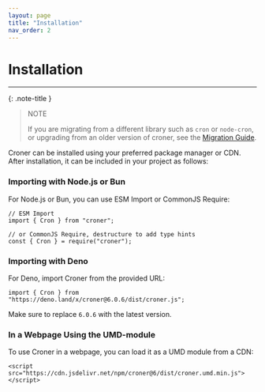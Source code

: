 ```yaml
---
layout: page
title: "Installation"
nav_order: 2
---
```


# Installation

---

{: .note-title }
> NOTE
>
> If you are migrating from a different library such as `cron` or `node-cron`, or upgrading from an older version of croner, see the [Migration Guide](https://hexagon.github.io/croner/migration.html).

Croner can be installed using your preferred package manager or CDN. After installation, it can be included in your project as follows:

### Importing with Node.js or Bun

For Node.js or Bun, you can use ESM Import or CommonJS Require:

    // ESM Import
    import { Cron } from "croner";

    // or CommonJS Require, destructure to add type hints
    const { Cron } = require("croner");

### Importing with Deno

For Deno, import Croner from the provided URL:

    import { Cron } from "https://deno.land/x/croner@6.0.6/dist/croner.js";

Make sure to replace `6.0.6` with the latest version.

### In a Webpage Using the UMD-module

To use Croner in a webpage, you can load it as a UMD module from a CDN:

    <script src="https://cdn.jsdelivr.net/npm/croner@6/dist/croner.umd.min.js"></script>
